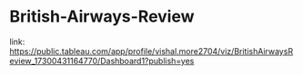 # British-Airways-Review
link: https://public.tableau.com/app/profile/vishal.more2704/viz/BritishAirwaysReview_17300431164770/Dashboard1?publish=yes
